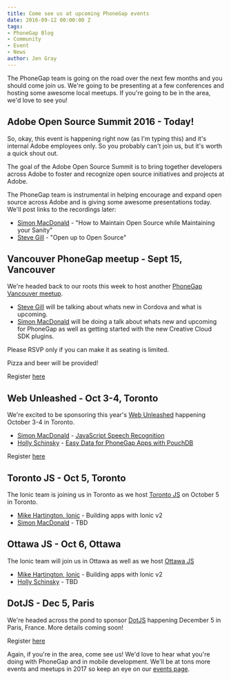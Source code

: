 ```yaml
---
title: Come see us at upcoming PhoneGap events
date: 2016-09-12 00:00:00 Z
tags:
- PhoneGap Blog
- Community
- Event
- News
author: Jen Gray
---
```


The PhoneGap team is going on the road over the next few months and you should come join us. We're going to be presenting at a few conferences and hosting some awesome local meetups. If you're going to be in the area, we'd love to see you!

## Adobe Open Source Summit 2016 - Today!

So, okay, this event is happening right now (as I'm typing this) and it's internal Adobe employees only. So you probably can't join us, but it's worth a quick shout out.

The goal of the Adobe Open Source Summit is to bring together developers across Adobe to foster and recognize open source initiatives and projects at Adobe.

The PhoneGap team is instrumental in helping encourage and expand open source across Adobe and is giving some awesome presentations today. We'll post links to the recordings later:

- [Simon MacDonald](https://twitter.com/macdonst) - "How to Maintain Open Source while Maintaining your Sanity"
- [Steve Gill](https://twitter.com/stevesgill) - "Open up to Open Source"

## Vancouver PhoneGap meetup - Sept 15, Vancouver

We're headed back to our roots this week to host another [PhoneGap Vancouver meetup](https://www.meetup.com/Vancouver-PhoneGap-Meetup/events/233382686/).

- [Steve Gill](https://twitter.com/stevesgill) will be talking about whats new in Cordova and what is upcoming.
- [Simon MacDonald](https://twitter.com/macdonst) will be doing a talk about whats new and upcoming for PhoneGap as well as getting started with the new Creative Cloud SDK plugins.

Please RSVP only if you can make it as seating is limited.

Pizza and beer will be provided!

Register [here](https://www.meetup.com/Vancouver-PhoneGap-Meetup/events/233382686/)

## Web Unleashed - Oct 3-4, Toronto

We're excited to be sponsoring this year's [Web Unleashed](http://fitc.ca/event/webu16/) happening October 3-4 in Toronto.

- [Simon MacDonald](https://twitter.com/macdonst) - [JavaScript Speech Recognition](http://fitc.ca/presentation/javascript-speech-recognition-2/)
- [Holly Schinsky](https://twitter.com/devgirlFL) - [Easy Data for PhoneGap Apps with PouchDB](http://fitc.ca/presentation/easy-data-phonegap-apps-pouchdb/)

Register [here](http://fitc.ca/event/webu16/)

## Toronto JS - Oct 5, Toronto

The Ionic team is joining us in Toronto as we host [Toronto JS](https://www.meetup.com/torontojs/events/233920303/) on October 5 in Toronto.

- [Mike Hartington, Ionic](https://twitter.com/mhartington) - Building apps with Ionic v2
- [Simon MacDonald](https://twitter.com/macdonst) - TBD

## Ottawa JS - Oct 6, Ottawa

The Ionic team will join us in Ottawa as well as we host [Ottawa JS](https://www.meetup.com/torontojs/events/233920303/)

- [Mike Hartington, Ionic](https://twitter.com/mhartington) - Building apps with Ionic v2
- [Holly Schinsky](https://twitter.com/devgirlFL) - TBD

## DotJS - Dec 5, Paris

We're headed across the pond to sponsor [DotJS](http://www.dotjs.io/) happening December 5 in Paris, France. More details coming soon!

Register [here](http://www.dotjs.io/)

Again, if you're in the area, come see us! We'd love to hear what you're doing with PhoneGap and in mobile development. We'll be at tons more events and meetups in 2017 so keep an eye on our [events page](https://phonegap.com/event/).
